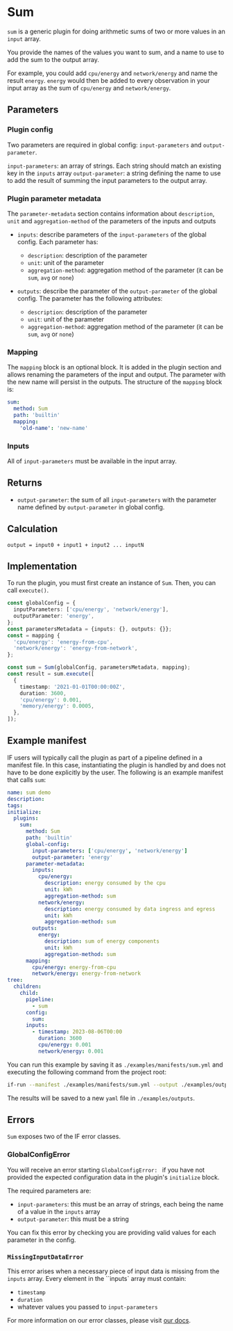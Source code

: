 # Sum

`sum` is a generic plugin for doing arithmetic sums of two or more values in an `input` array.

You provide the names of the values you want to sum, and a name to use to add the sum to the output array.

For example, you could add `cpu/energy` and `network/energy` and name the result `energy`. `energy` would then be added to every observation in your input array as the sum of `cpu/energy` and `network/energy`.

## Parameters

### Plugin config

Two parameters are required in global config: `input-parameters` and `output-parameter`.

`input-parameters`: an array of strings. Each string should match an existing key in the `inputs` array
`output-parameter`: a string defining the name to use to add the result of summing the input parameters to the output array.

### Plugin parameter metadata

The `parameter-metadata` section contains information about `description`, `unit` and `aggregation-method` of the parameters of the inputs and outputs

- `inputs`: describe parameters of the `input-parameters` of the global config. Each parameter has:

  - `description`: description of the parameter
  - `unit`: unit of the parameter
  - `aggregation-method`: aggregation method of the parameter (it can be `sum`, `avg` or `none`)

- `outputs`: describe the parameter of the `output-parameter` of the global config. The parameter has the following attributes:
  - `description`: description of the parameter
  - `unit`: unit of the parameter
  - `aggregation-method`: aggregation method of the parameter (it can be `sum`, `avg` or `none`)

### Mapping

The `mapping` block is an optional block. It is added in the plugin section and allows renaming the parameters of the input and output. The parameter with the new name will persist in the outputs. The structure of the `mapping` block is:

```yaml
sum:
  method: Sum
  path: 'builtin'
  mapping:
    'old-name': 'new-name'
```

### Inputs

All of `input-parameters` must be available in the input array.

## Returns

- `output-parameter`: the sum of all `input-parameters` with the parameter name defined by `output-parameter` in global config.

## Calculation

```pseudocode
output = input0 + input1 + input2 ... inputN
```

## Implementation

To run the plugin, you must first create an instance of `Sum`. Then, you can call `execute()`.

```typescript
const globalConfig = {
  inputParameters: ['cpu/energy', 'network/energy'],
  outputParameter: 'energy',
};
const parametersMetadata = {inputs: {}, outputs: {}};
const = mapping {
  'cpu/energy': 'energy-from-cpu',
  'network/energy': 'energy-from-network',
};

const sum = Sum(globalConfig, parametersMetadata, mapping);
const result = sum.execute([
  {
    timestamp: '2021-01-01T00:00:00Z',
    duration: 3600,
    'cpu/energy': 0.001,
    'memory/energy': 0.0005,
  },
]);
```

## Example manifest

IF users will typically call the plugin as part of a pipeline defined in a manifest file. In this case, instantiating the plugin is handled by and does not have to be done explicitly by the user. The following is an example manifest that calls `sum`:

```yaml
name: sum demo
description:
tags:
initialize:
  plugins:
    sum:
      method: Sum
      path: 'builtin'
      global-config:
        input-parameters: ['cpu/energy', 'network/energy']
        output-parameter: 'energy'
      parameter-metadata:
        inputs:
          cpu/energy:
            description: energy consumed by the cpu
            unit: kWh
            aggregation-method: sum
          network/energy:
            description: energy consumed by data ingress and egress
            unit: kWh
            aggregation-method: sum
        outputs:
          energy:
            description: sum of energy components
            unit: kWh
            aggregation-method: sum
      mapping:
        cpu/energy: energy-from-cpu
        network/energy: energy-from-network
tree:
  children:
    child:
      pipeline:
        - sum
      config:
        sum:
      inputs:
        - timestamp: 2023-08-06T00:00
          duration: 3600
          cpu/energy: 0.001
          network/energy: 0.001
```

You can run this example by saving it as `./examples/manifests/sum.yml` and executing the following command from the project root:

```sh
if-run --manifest ./examples/manifests/sum.yml --output ./examples/outputs/sum.yml
```

The results will be saved to a new `yaml` file in `./examples/outputs`.

## Errors

`Sum` exposes two of the IF error classes.

### GlobalConfigError

You will receive an error starting `GlobalConfigError: ` if you have not provided the expected configuration data in the plugin's `initialize` block.

The required parameters are:

- `input-parameters`: this must be an array of strings, each being the name of a value in the `inputs` array
- `output-parameter`: this must be a string

You can fix this error by checking you are providing valid values for each parameter in the config.

### `MissingInputDataError`

This error arises when a necessary piece of input data is missing from the `inputs` array.
Every element in the ``inputs` array must contain:

- `timestamp`
- `duration`
- whatever values you passed to `input-parameters`

For more information on our error classes, please visit [our docs](https://if.greensoftware.foundation/reference/errors).
